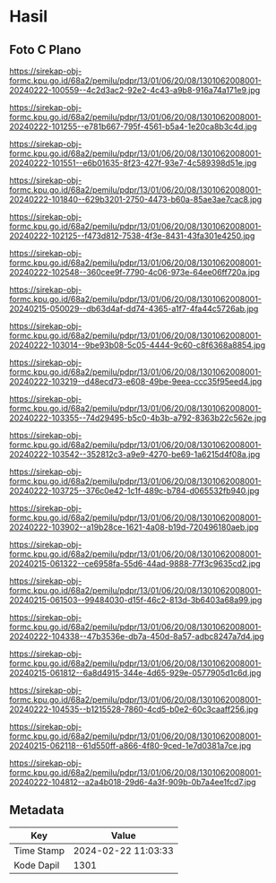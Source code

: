 # Hasil

## Foto C Plano

https://sirekap-obj-formc.kpu.go.id/68a2/pemilu/pdpr/13/01/06/20/08/1301062008001-20240222-100559--4c2d3ac2-92e2-4c43-a9b8-916a74a171e9.jpg

https://sirekap-obj-formc.kpu.go.id/68a2/pemilu/pdpr/13/01/06/20/08/1301062008001-20240222-101255--e781b667-795f-4561-b5a4-1e20ca8b3c4d.jpg

https://sirekap-obj-formc.kpu.go.id/68a2/pemilu/pdpr/13/01/06/20/08/1301062008001-20240222-101551--e6b01635-8f23-427f-93e7-4c589398d51e.jpg

https://sirekap-obj-formc.kpu.go.id/68a2/pemilu/pdpr/13/01/06/20/08/1301062008001-20240222-101840--629b3201-2750-4473-b60a-85ae3ae7cac8.jpg

https://sirekap-obj-formc.kpu.go.id/68a2/pemilu/pdpr/13/01/06/20/08/1301062008001-20240222-102125--f473d812-7538-4f3e-8431-43fa301e4250.jpg

https://sirekap-obj-formc.kpu.go.id/68a2/pemilu/pdpr/13/01/06/20/08/1301062008001-20240222-102548--360cee9f-7790-4c06-973e-64ee06ff720a.jpg

https://sirekap-obj-formc.kpu.go.id/68a2/pemilu/pdpr/13/01/06/20/08/1301062008001-20240215-050029--db63d4af-dd74-4365-a1f7-4fa44c5726ab.jpg

https://sirekap-obj-formc.kpu.go.id/68a2/pemilu/pdpr/13/01/06/20/08/1301062008001-20240222-103014--9be93b08-5c05-4444-9c60-c8f6368a8854.jpg

https://sirekap-obj-formc.kpu.go.id/68a2/pemilu/pdpr/13/01/06/20/08/1301062008001-20240222-103219--d48ecd73-e608-49be-9eea-ccc35f95eed4.jpg

https://sirekap-obj-formc.kpu.go.id/68a2/pemilu/pdpr/13/01/06/20/08/1301062008001-20240222-103355--74d29495-b5c0-4b3b-a792-8363b22c562e.jpg

https://sirekap-obj-formc.kpu.go.id/68a2/pemilu/pdpr/13/01/06/20/08/1301062008001-20240222-103542--352812c3-a9e9-4270-be69-1a6215d4f08a.jpg

https://sirekap-obj-formc.kpu.go.id/68a2/pemilu/pdpr/13/01/06/20/08/1301062008001-20240222-103725--376c0e42-1c1f-489c-b784-d065532fb940.jpg

https://sirekap-obj-formc.kpu.go.id/68a2/pemilu/pdpr/13/01/06/20/08/1301062008001-20240222-103902--a19b28ce-1621-4a08-b19d-720496180aeb.jpg

https://sirekap-obj-formc.kpu.go.id/68a2/pemilu/pdpr/13/01/06/20/08/1301062008001-20240215-061322--ce6958fa-55d6-44ad-9888-77f3c9635cd2.jpg

https://sirekap-obj-formc.kpu.go.id/68a2/pemilu/pdpr/13/01/06/20/08/1301062008001-20240215-061503--99484030-d15f-46c2-813d-3b6403a68a99.jpg

https://sirekap-obj-formc.kpu.go.id/68a2/pemilu/pdpr/13/01/06/20/08/1301062008001-20240222-104338--47b3536e-db7a-450d-8a57-adbc8247a7d4.jpg

https://sirekap-obj-formc.kpu.go.id/68a2/pemilu/pdpr/13/01/06/20/08/1301062008001-20240215-061812--6a8d4915-344e-4d65-929e-0577905d1c6d.jpg

https://sirekap-obj-formc.kpu.go.id/68a2/pemilu/pdpr/13/01/06/20/08/1301062008001-20240222-104535--b1215528-7860-4cd5-b0e2-60c3caaff256.jpg

https://sirekap-obj-formc.kpu.go.id/68a2/pemilu/pdpr/13/01/06/20/08/1301062008001-20240215-062118--61d550ff-a866-4f80-9ced-1e7d0381a7ce.jpg

https://sirekap-obj-formc.kpu.go.id/68a2/pemilu/pdpr/13/01/06/20/08/1301062008001-20240222-104812--a2a4b018-29d6-4a3f-909b-0b7a4ee1fcd7.jpg


## Metadata

| Key        | Value               |
| ---------- | ------------------- |
| Time Stamp | 2024-02-22 11:03:33 |
| Kode Dapil | 1301                |



